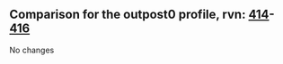 ## Comparison for the outpost0 profile, rvn: [414](https://github.com/PRO100KatYT/FortniteProfileRevisions/tree/main/profiles/outpost0/414%20outpost0.json)-[416](https://github.com/PRO100KatYT/FortniteProfileRevisions/tree/main/profiles/outpost0/416%20outpost0.json)

No changes
